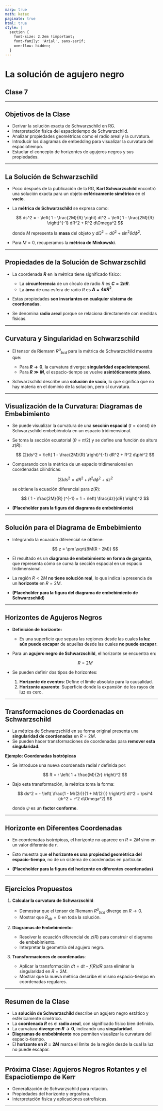 ```yaml
---
marp: true
math: katex
paginate: true
html: true
style: |
  section {
    font-size: 2.2em !important;
    font-family: 'Arial', sans-serif;
    overflow: hidden;
  }
---
```


# **La solución de agujero negro**
## Clase 7

---

## **Objetivos de la Clase**
- Derivar la solución exacta de Schwarzschild en RG.
- Interpretación física del espaciotiempo de Schwarzschild.
- Analizar propiedades geométricas como el radio areal y la curvatura.
- Introducir los diagramas de embedding para visualizar la curvatura del espaciotiempo.
- Estudiar el concepto de horizontes de agujeros negros y sus propiedades.

---

## **La Solución de Schwarzschild**
- Poco después de la publicación de la RG, **Karl Schwarzschild** encontró una solución exacta para un objeto **esféricamente simétrico** en el **vacío**.
- La **métrica de Schwarzschild** se expresa como:

  $$
  ds^2 = - \left( 1 - \frac{2M}{R} \right) dt^2 + \left( 1 - \frac{2M}{R} \right)^{-1} dR^2 + R^2 d\Omega^2
  $$

  donde $M$ representa la **masa** del objeto y $d\Omega^2 = d\theta^2 + \sin^2\theta d\phi^2$.

- Para $M = 0$, recuperamos la **métrica de Minkowski**.

---

## **Propiedades de la Solución de Schwarzschild**
- La coordenada **$R$** en la métrica tiene significado físico:  
  - La **circunferencia** de un círculo de radio $R$ es **$C = 2\pi R$**.
  - La **área** de una esfera de radio $R$ es **$A = 4\pi R^2$**.

- Estas propiedades **son invariantes en cualquier sistema de coordenadas**.
- Se denomina **radio areal** porque se relaciona directamente con medidas físicas.

---

## **Curvatura y Singularidad en Schwarzschild**
- El tensor de Riemann $R^a{}_{bcd}$ para la métrica de Schwarzschild muestra que:
  - Para **$R \to 0$**, la curvatura diverge: **singularidad espaciotemporal**.
  - Para **$R \gg M$**, el espacio-tiempo se vuelve **asintóticamente plano**.

- Schwarzschild describe una **solución de vacío**, lo que significa que no hay materia en el dominio de la solución, pero sí curvatura.

---

## **Visualización de la Curvatura: Diagramas de Embebimiento**
- Se puede visualizar la curvatura de una **sección espacial** ($t = \text{const}$) de Schwarzschild embebiéndola en un espacio tridimensional.
- Se toma la sección ecuatorial ($\theta = \pi/2$) y se define una función de altura $z(R)$:

  $$
  (2)ds^2 = \left( 1 - \frac{2M}{R} \right)^{-1} dR^2 + R^2 d\phi^2
  $$

- Comparando con la métrica de un espacio tridimensional en coordenadas cilíndricas:

  $$
  (3)ds^2 = dR^2 + R^2 d\phi^2 + dz^2
  $$

  se obtiene la ecuación diferencial para $z(R)$:

  $$
  ( 1 - \frac{2M}{R} )^{-1} = 1 + \left( \frac{dz}{dR} \right)^2
  $$

- **(Placeholder para la figura del diagrama de embebimiento)**

---

## **Solución para el Diagrama de Embebimiento**
- Integrando la ecuación diferencial se obtiene:

  $$
  z = \pm \sqrt{8M(R - 2M)}
  $$

- El resultado es un **diagrama de embebimiento en forma de garganta**, que representa cómo se curva la sección espacial en un espacio tridimensional.

- La región $R < 2M$ **no tiene solución real**, lo que indica la presencia de un **horizonte** en $R = 2M$.

- **(Placeholder para la figura del diagrama de embebimiento de Schwarzschild)**

---

## **Horizontes de Agujeros Negros**
- **Definición de horizonte:**  
  - Es una superficie que separa las regiones desde las cuales **la luz aún puede escapar** de aquellas desde las cuales **no puede escapar**.

- Para un **agujero negro de Schwarzschild**, el horizonte se encuentra en:

  $$
  R = 2M
  $$

- Se pueden definir dos tipos de horizontes:
  1. **Horizonte de eventos**: Define el límite absoluto para la causalidad.
  2. **Horizonte aparente**: Superficie donde la expansión de los rayos de luz es cero.

---

## **Transformaciones de Coordenadas en Schwarzschild**
- La métrica de Schwarzschild en su forma original presenta una **singularidad de coordenadas** en $R = 2M$.
- Se pueden hacer transformaciones de coordenadas para **remover esta singularidad**.
  
**Ejemplo: Coordenadas Isotrópicas**
- Se introduce una nueva coordenada radial $r$ definida por:

  $$
  R = r \left( 1 + \frac{M}{2r} \right)^2
  $$

- Bajo esta transformación, la métrica toma la forma:

  $$
  ds^2 = - \left( \frac{1 - M/(2r)}{1 + M/(2r)} \right)^2 dt^2 + \psi^4 (dr^2 + r^2 d\Omega^2)
  $$

  donde $\psi$ es un **factor conforme**.

---

## **Horizonte en Diferentes Coordenadas**
- En coordenadas isotrópicas, el horizonte no aparece en $R = 2M$ sino en un valor diferente de $r$.
- Esto muestra que **el horizonte es una propiedad geométrica del espacio-tiempo**, no de un sistema de coordenadas en particular.

- **(Placeholder para la figura del horizonte en diferentes coordenadas)**

---

## **Ejercicios Propuestos**
1. **Calcular la curvatura de Schwarzschild**:  
   - Demostrar que el tensor de Riemann $R^a{}_{bcd}$ diverge en $R \to 0$.
   - Mostrar que $R_{ab} = 0$ en toda la solución.

2. **Diagramas de Embebimiento**:  
   - Resolver la ecuación diferencial de $z(R)$ para construir el diagrama de embebimiento.
   - Interpretar la geometría del agujero negro.

3. **Transformaciones de coordenadas**:  
   - Aplicar la transformación $dt = dt - f(R)dR$ para eliminar la singularidad en $R = 2M$.
   - Mostrar que la nueva métrica describe el mismo espacio-tiempo en coordenadas regulares.

---

## **Resumen de la Clase**
- La **solución de Schwarzschild** describe un agujero negro estático y esféricamente simétrico.
- La **coordenada $R$** es el **radio areal**, con significado físico bien definido.
- La curvatura **diverge en $R \to 0$**, indicando una **singularidad**.
- **Diagramas de embebimiento** nos permiten visualizar la curvatura del espacio-tiempo.
- El **horizonte en $R = 2M$** marca el límite de la región desde la cual la luz no puede escapar.

---

## **Próxima Clase: Agujeros Negros Rotantes y el Espaciotiempo de Kerr**
- Generalización de Schwarzschild para rotación.
- Propiedades del horizonte y ergosfera.
- Interpretación física y aplicaciones astrofísicas.

---

